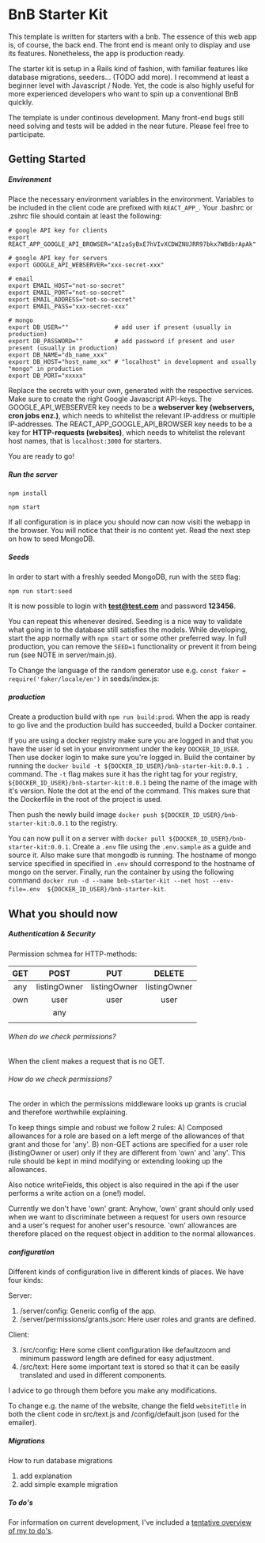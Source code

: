 # BnB Starter Kit

This template is written for starters with a bnb. The essence of this web app is, of course, the back end. The front end is meant only to display and use its features. Nonetheless, the app is production ready.

The starter kit is setup in a Rails kind of fashion, with familiar features like database migrations, seeders... (TODO add more). I recommend at least a beginner level with Javascript / Node. Yet, the code is also highly useful for more experienced developers who want to spin up a conventional BnB quickly.

The template is under continous development. Many front-end bugs still need solving and tests will be added in the near future. Please feel free to participate.

## Getting Started

##### Environment

Place the necessary environment variables in the environment. Variables to be included in the client code are prefixed with `REACT_APP_`. Your .bashrc or .zshrc file should contain at least the following:

```
# google API key for clients
export REACT_APP_GOOGLE_API_BROWSER="AIzaSyBxE7hVIvXCDWZNUJRR97bkx7WBdbrApAk"

# google API key for servers
export GOOGLE_API_WEBSERVER="xxx-secret-xxx"

# email
export EMAIL_HOST="not-so-secret"
export EMAIL_PORT="not-so-secret"
export EMAIL_ADDRESS="not-so-secret"
export EMAIL_PASS="xxx-secret-xxx"

# mongo
export DB_USER=""             # add user if present (usually in production)
export DB_PASSWORD=""         # add password if present and user present (usually in production)
export DB_NAME="db_name_xxx"
export DB_HOST="host_name_xx" # "localhost" in development and usually "mongo" in production
export DB_PORT="xxxxx"

```

Replace the secrets with your own, generated with the respective services. Make sure to create the right Google Javascript API-keys. The GOOGLE_API_WEBSERVER key needs to be a **webserver key (webservers, cron jobs enz.)**, which needs to whitelist the relevant IP-address or multiple IP-addresses. The REACT_APP_GOOGLE_API_BROWSER key needs to be a key for **HTTP-requests (websites)**, which needs to whitelist the relevant host names, that is `localhost:3000` for starters.

You are ready to go!

##### Run the server

`npm install`

`npm start`

If all configuration is in place you should now can now visiti the webapp in the browser. You will notice that their is no content yet. Read the next step on how to seed MongoDB.

##### Seeds

In order to start with a freshly seeded MongoDB, run with the `SEED` flag:

`npm run start:seed`

It is now possible to login with **test@test.com** and password **123456**.

You can repeat this whenever desired. Seeding is a nice way to validate what going in to the database still satisfies the models. While developing, start the app normally with `npm start` or some other preferred way. In full production, you can remove the `SEED=1` functionality or prevent it from being run (see NOTE in server/main.js).

To Change the language of the random generator use e.g. `const faker = require('faker/locale/en')` in seeds/index.js:

##### production

Create a production build with `npm run build:prod`. When the app is ready to go live and the production build has succeeded, build a Docker container.

If you are using a docker registry make sure you are logged in and that you have the user id set in your environment under the key `DOCKER_ID_USER`. Then use docker login to make sure you're logged in. Build the container by running the `docker build -t ${DOCKER_ID_USER}/bnb-starter-kit:0.0.1 .` command. The `-t` flag makes sure it has the right tag for your registry, `${DOCKER_ID_USER}/bnb-starter-kit:0.0.1` being the name of the image with it's version. Note the dot at the end of the command. This makes sure that the Dockerfile in the root of the project is used.

Then push the newly build image `docker push ${DOCKER_ID_USER}/bnb-starter-kit:0.0.1` to the registry.

You can now pull it on a server with `docker pull ${DOCKER_ID_USER}/bnb-starter-kit:0.0.1`. Create a `.env` file using the `.env.sample` as a guide and source it. Also make sure that mongodb is running. The hostname of mongo service specified in specified in `.env` should correspond to the hostname of mongo on the server. Finally, run the container by using the following command `docker run -d --name bnb-starter-kit --net host --env-file=.env  ${DOCKER_ID_USER}/bnb-starter-kit`.

## What you should now

##### Authentication & Security

Permission schmea for HTTP-methods:

|   GET   | POST         | PUT          | DELETE       |
|:-------:|:------------:|:------------:|:------------:|
|   any   | listingOwner | listingOwner | listingOwner |
|   own   | user         | user         | user         |
|         | any          |              |              |
|         |              |              |              |

###### When do we check permissions?
When the client makes a request that is no GET.

###### How do we check permissions?
The order in which the permissions middleware looks up grants is crucial and therefore worthwhile explaining.

To keep things simple and robust we follow 2 rules:
A) Composed allowances for a role are based on a left merge of the allowances of that grant and those for 'any'.
B) non-GET actions are specified for a user role (listingOwner or user) only if they are different from 'own' and 'any'. This rule should be kept in mind modifying or extending looking up the allowances.

Also notice writeFields, this object is also required in the api if the user performs a write action on a (one!) model.

Currently we don't have 'own' grant:
Anyhow, 'own' grant should only used when we want to discriminate between a request for users own resource and a user's request for anoher user's resource. 'own' allowances are therefore placed on the request object in addition to the normal allowances.


##### configuration

Different kinds of configuration live in different kinds of places. We have four kinds:

Server:

1) /server/config: Generic config of the app.
2) /server/permissions/grants.json: Here user roles and grants are defined.

Client:

3) /src/config: Here some client configuration like defaultzoom and minimum password length are defined for easy adjustment.
4) /src/text: Here some important text is stored so that it can be easily translated and used in different components.

I advice to go through them before you make any modifications.

To change e.g. the name of the website, change the field `websiteTitle` in both the client code in src/text.js and /config/default.json (used for the emailer).

##### Migrations

How to run database migrations
1) add explanation
2) add simple example migration

##### To do's

For information on current development, I've included a [tentative overview of my to do's](https://github.com/MidnightP/bnb-starter-kit/blob/master/TODO.md).
